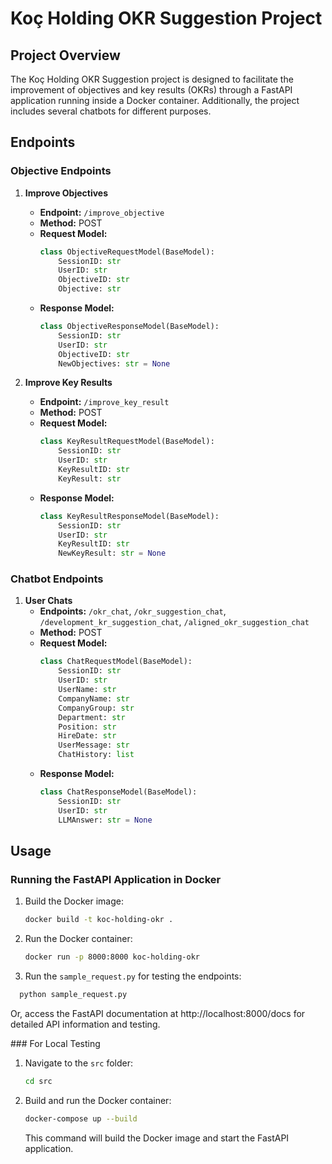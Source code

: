 # Koç Holding OKR Suggestion Project

## Project Overview
The Koç Holding OKR Suggestion project is designed to facilitate the improvement of objectives and key results (OKRs) through a FastAPI application running inside a Docker container. Additionally, the project includes several chatbots for different purposes.

## Endpoints

### Objective Endpoints
1. **Improve Objectives**
   - **Endpoint:** `/improve_objective`
   - **Method:** POST
   - **Request Model:**
     ```python
     class ObjectiveRequestModel(BaseModel):
         SessionID: str
         UserID: str
         ObjectiveID: str
         Objective: str
     ```
   - **Response Model:**
     ```python
     class ObjectiveResponseModel(BaseModel):
         SessionID: str
         UserID: str
         ObjectiveID: str
         NewObjectives: str = None
     ```

2. **Improve Key Results**
   - **Endpoint:** `/improve_key_result`
   - **Method:** POST
   - **Request Model:**
     ```python
     class KeyResultRequestModel(BaseModel):
         SessionID: str
         UserID: str
         KeyResultID: str
         KeyResult: str
     ```
   - **Response Model:**
     ```python
     class KeyResultResponseModel(BaseModel):
         SessionID: str
         UserID: str
         KeyResultID: str
         NewKeyResult: str = None
     ```

### Chatbot Endpoints
1. **User Chats**
   - **Endpoints:** `/okr_chat`, `/okr_suggestion_chat`, `/development_kr_suggestion_chat`, `/aligned_okr_suggestion_chat`
   - **Method:** POST
   - **Request Model:**
     ```python
     class ChatRequestModel(BaseModel):
         SessionID: str
         UserID: str
         UserName: str
         CompanyName: str
         CompanyGroup: str
         Department: str
         Position: str
         HireDate: str
         UserMessage: str
         ChatHistory: list
     ```
   - **Response Model:**
     ```python
     class ChatResponseModel(BaseModel):
         SessionID: str
         UserID: str
         LLMAnswer: str = None
     ```

## Usage

### Running the FastAPI Application in Docker
1. Build the Docker image:
   ```bash
   docker build -t koc-holding-okr .
   ```

2. Run the Docker container:
   ```bash
   docker run -p 8000:8000 koc-holding-okr
   ```

3. Run the `sample_request.py` for testing the endpoints:
 ```bash
   python sample_request.py
   ```
Or, access the FastAPI documentation at http://localhost:8000/docs for detailed API information and testing.

### For Local Testing 
1. Navigate to the `src` folder:

   ```bash
   cd src
   ```

3. Build and run the Docker container:

   ```bash
   docker-compose up --build
   ```

   This command will build the Docker image and start the FastAPI application.